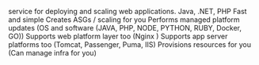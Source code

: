 service for deploying and scaling web applications.
Java, .NET, PHP
Fast and simple
Creates ASGs / scaling for you
Performs managed platform updates (OS and software (JAVA, PHP, NODE, PYTHON, RUBY, Docker, GO))
Supports web platform layer too (Nginx )
Supports app server platforms too (Tomcat, Passenger, Puma, IIS)
Provisions resources for you (Can manage infra for you)
